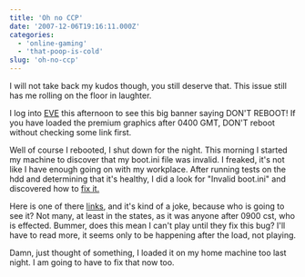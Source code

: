 ```yaml
---
title: 'Oh no CCP'
date: '2007-12-06T19:16:11.000Z'
categories:
  - 'online-gaming'
  - 'that-poop-is-cold'
slug: 'oh-no-ccp'
---
```


I will not take back my kudos though, you still deserve that. This issue still has me rolling on the floor in laughter.

I log into [EVE](https://secure.eve-online.com/ft/?aid=102929) this afternoon to see this big banner saying DON'T REBOOT! If you have loaded the premium graphics after 0400 GMT, DON'T reboot without checking some link first.

Well of course I rebooted, I shut down for the night. This morning I started my machine to discover that my boot.ini file was invalid. I freaked, it's not like I have enough going on with my workplace. After running tests on the hdd and determining that it's healthy, I did a look for "Invalid boot.ini" and discovered how to [fix it.](http://support.microsoft.com/kb/330184)

Here is one of there [links](http://www.eve.is/news/newsOfEve.asp?newsID=500), and it's kind of a joke, because who is going to see it? Not many, at least in the states, as it was anyone after 0900 cst, who is effected. Bummer, does this mean I can't play until they fix this bug? I'll have to read more, it seems only to be happening after the load, not playing.

Damn, just thought of something, I loaded it on my home machine too last night. I am going to have to fix that now too.
